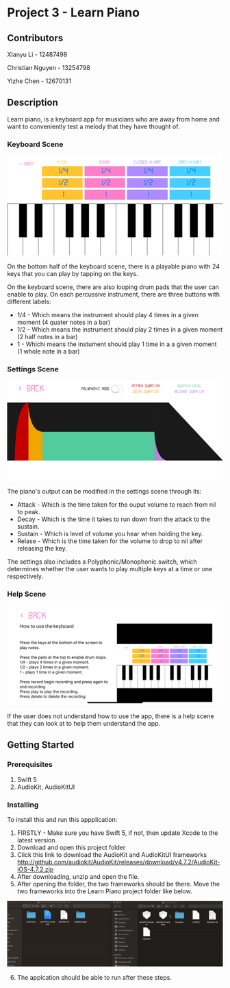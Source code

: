 #  Project 3 - Learn Piano

## Contributors 

XIanyu Li - 12487498

Christian Nguyen - 13254798

Yizhe Chen - 12670131

## Description 

Learn piano, is a keyboard app for musicians who are away from home and want to conveniently test a melody that they have thought of. 

### Keyboard Scene

<kbd>
    <img src="readMeImages/piano screen.png"/>
</kbd>


On the bottom half of the keyboard scene, there is a playable piano with 24 keys that you can play by tapping on the keys.

On the keyboard scene, there are also looping drum pads that the user can enable to play. On each percussive instrument, there are three buttons with different labels:

- 1/4 - Which means the instrument should play 4 times in a given moment (4 quater notes in a bar)
- 1/2 - Which means the instrument should play 2 times in a given moment (2 half notes in a bar)
- 1 - Whichi means the instument should play 1 time in a a given moment (1 whole note in a bar)

### Settings Scene

<kbd>
    <img src="readMeImages/setting screen.png"/>
</kbd>


The piano's output can be modified in the settings scene through its:

- Attack - Which is the time taken for the ouput volume to reach from nil to peak.  
- Decay - Which is the time it takes to run down from the attack to the sustain.
- Sustain - Which is level of volume you hear when holding the key.
- Relase - Which is the time taken for the volume to drop to nil after releasing the key.

The settings also includes a Polyphonic/Monophonic switch, which determines whether the user wants to play multiple keys at a time or one respectively.

### Help Scene

<kbd>
    <img src="readMeImages/help screen.png"/>
</kbd>


If the user does not understand how to use the app, there is a help scene that they can look at to help them understand the app.

## Getting Started

### Prerequisites

1. Swift 5
2. AudioKit, AudioKitUI

### Installing

To install this and run this appplication:

1. FIRSTLY - Make sure you have Swift 5, if not, then update Xcode to the latest version.
2. Download and open this project folder
3. Click this link to download the AudioKit and AudioKitUI frameworks http://github.com/audiokit/AudioKit/releases/download/v4.7.2/AudioKit-iOS-4.7.2.zip
4. After downloading, unzip and open the file.
5. After opening the folder, the two frameworks should be there. Move the two frameworks into the Learn Piano project folder like below.

<kbd>
    <img src="readMeImages/install frame work.gif"/>
</kbd>

6. The applcation should be able to run after these steps.
